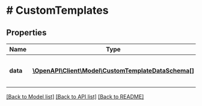 # # CustomTemplates

## Properties

Name | Type | Description | Notes
------------ | ------------- | ------------- | -------------
**data** | [**\OpenAPI\Client\Model\CustomTemplateDataSchema[]**](CustomTemplateDataSchema.md) | All user-defined email templates |

[[Back to Model list]](../../README.md#models) [[Back to API list]](../../README.md#endpoints) [[Back to README]](../../README.md)
